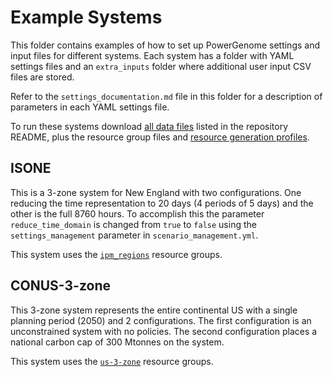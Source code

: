 # Example Systems
This folder contains examples of how to set up PowerGenome settings and input files for different systems. Each system has a folder with YAML settings files and an `extra_inputs` folder where additional user input CSV files are stored.

Refer to the `settings_documentation.md` file in this folder for a description of parameters in each YAML settings file.

To run these systems download [all data files](https://drive.google.com/drive/folders/1K5GWF5lbe-mKSTUSuJxnFdYGCdyDJ7iE?usp=sharing) listed in the repository README, plus the resource group files and [resource generation profiles](https://drive.google.com/drive/folders/1ZYxnl4U_3HXlYPxm8qlmqyWB8NyC3PpG?usp=share_link).

## ISONE
This is a 3-zone system for New England with two configurations. One reducing the time representation to 20 days (4 periods of 5 days) and the other is the full 8760 hours. To accomplish this the parameter `reduce_time_domain` is changed from `true` to `false` using the `settings_management` parameter in `scenario_management.yml`.

This system uses the [`ipm_regions`](https://drive.google.com/drive/folders/1AjcSM6iwUvCzoZk82oUCsdT1hDqhFIRb?usp=sharing) resource groups.


## CONUS-3-zone
This 3-zone system represents the entire continental US with a single planning period (2050) and 2 configurations. The first configuration is an unconstrained system with no policies. The second configuration places a national carbon cap of 300 Mtonnes on the system.

This system uses the [`us-3-zone`](https://drive.google.com/drive/folders/1KpSI65-94PM_gVNNLLoRsSuZ89vTFFv1?usp=sharing) resource groups.
